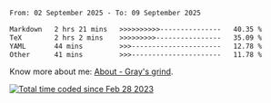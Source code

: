 <!--START_SECTION:waka-->

```txt
From: 02 September 2025 - To: 09 September 2025

Markdown   2 hrs 21 mins   >>>>>>>>>>---------------   40.35 %
TeX        2 hrs 2 mins    >>>>>>>>>----------------   35.09 %
YAML       44 mins         >>>----------------------   12.78 %
Other      41 mins         >>>----------------------   11.78 %
```

<!--END_SECTION:waka-->

<!-- [![grayxu's github stats](https://github-readme-stats.vercel.app/api?username=grayxu&count_private=true&show_icons=true)](https://github.com/grayxu) -->

Know more about me: [About - Gray's grind](https://www.grayxu.cn/).
<p align="left">
  <a href="https://wakatime.com/@c69eb31e-43a1-463f-8968-c3449e386f57"><img src="https://wakatime.com/badge/user/c69eb31e-43a1-463f-8968-c3449e386f57.svg" title="Total time coded since Feb 28 2023" /></a>
</p>

